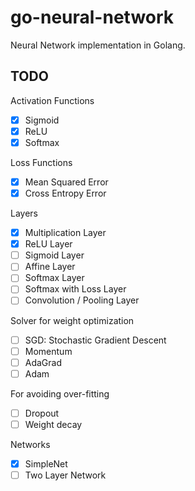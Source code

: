 # go-neural-network

Neural Network implementation in Golang.

## TODO

Activation Functions

* [x] Sigmoid
* [x] ReLU
* [x] Softmax

Loss Functions

* [x] Mean Squared Error
* [x] Cross Entropy Error

Layers

* [x] Multiplication Layer
* [x] ReLU Layer
* [ ] Sigmoid Layer
* [ ] Affine Layer
* [ ] Softmax Layer
* [ ] Softmax with Loss Layer
* [ ] Convolution / Pooling Layer

Solver for weight optimization

* [ ] SGD: Stochastic Gradient Descent
* [ ] Momentum
* [ ] AdaGrad
* [ ] Adam

For avoiding over-fitting

* [ ] Dropout
* [ ] Weight decay

Networks

* [x] SimpleNet
* [ ] Two Layer Network